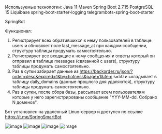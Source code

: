 Используемые технологии:
Java 11
Maven
Spring Boot 2.7.15
PostgreSQL 15
Liquibase
spring-boot-starter-logging
telegrambots-spring-boot-starter

SpringBot

Функционал:
1. Регистрирует всех обратившихся к нему пользователей в таблице users
и обновляет поле last_message_at при каждом сообщении, структуру
таблицы продумать самостоятельно.
2. Регистрирует все входящие к нему сообщения и ответы который он
отправил в таблице messages (связанной с users), структуру таблицы
продумать самостоятельно.
3. Раз в сутки забирает данные из
https://backorder.ru/json/?order=desc&expired=1&by=hotness&page=1&item
s=50 и складывает в таблицу daily_domains (данные прошлого дня
удаляются), структуру таблицы продумать самостоятельно.
4. Раз в сутки, после сбора базы, рассылает всем пользователям которые у
него зарегистрированы сообщение "YYY-MM-dd. Собрано N доменов".

Бот установлен на удаленный Linux-сервер и доступен по ссылке https://t.me/SpringSmartBot

![image](https://github.com/PetrKalash/telegram-bot/assets/100221510/0ee7dc08-890f-4054-b5f0-8525bfec60fd)
![image](https://github.com/PetrKalash/telegram-bot/assets/100221510/e887e079-7619-44b5-827d-4ed67128e5de)
![image](https://github.com/PetrKalash/telegram-bot/assets/100221510/9b5bd8a5-e163-4f55-89c4-08ff19bd5842)
![image](https://github.com/PetrKalash/telegram-bot/assets/100221510/57bf77b7-93cd-41d3-b47b-36e931331941)
